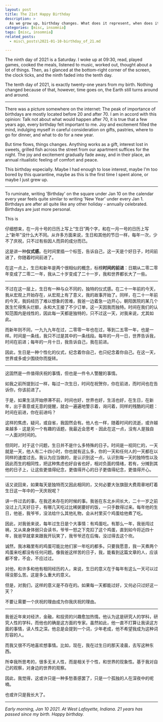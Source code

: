 ```yaml
---
layout: post
title: The 21st Happy Birthday
description: >
  As we grow up, birthday changes. What does it represent, when does it represent, and when will it stop representing? With these thoughts, I wish myself another happy birthday.
categories: [misc, insomnia]
tags: [misc, insomnia]
related_posts:
  - misc\_posts\2021-01-10-birthday_of_21.md

---
```


The ninth day of 2021 is a Saturday. I woke up at 09:30, read, played games, cooked the meals, listened to music, worked out, thought about a lot of things. Then, as I glanced at the bottom-right corner of the screen, the clock ticks, and the ninth faded into the tenth day.

The tenth day of 2021, is exactly twenty-one years from my birth. Nothing changed because of that, however, time goes on, the Earth still turns around and around.

---

There was a picture somewhere on the internet: The peak of importance of birthdays are mostly located before 20 and after 70. I am in accord with this opinion: Talk not about what would happen after 70, it is true that a few years ago, every birthday felt important to me. Joy and excitement filled the mind, indulging myself in careful consideration on gifts, pastries, where to go for dinner, and what to do for a new year.

But time flows, things changes. Anything works as a gift, interest lost in sweets, grilled fish across the street from our apartment suffices for the night. The joy and excitement gradually fade away, and in their place, an annual ritualistic feeling of comfort and peace.

This birthday especially. Maybe I had enough to lose interest, maybe I'm too bored by this quarantine, maybe as this is the first time I spent alone, or maybe I just grew up.

---

To ruminate, writing 'Birthday' on the square under Jan 10 on the calendar every year feels quite similar to writing 'New Year' under every Jan 1. Birthdays are after all quite like any other holiday - annually celebrated. Birthdays are just more personal.

This is 

仔细想来，在一月十号的日历上写上“生日”两个字，和在一月一号的日历上写上“新年”没什么大不同。从许多方面来说，生日和其他的节日一样，每年一次，少不了庆祝，只不过有些因人而异的成分而已。

这是讲一种**仪式感**。在时间里插一个标签，告诉自己，这一天是个好日子，时间前进了，你随着时间前进了。

在这一点上，生日和新年是两个很相似的概念，标榜**时间的前进**：日期从二零二零年变成了二零二一年，我从二十岁变成了二十一岁，我和世界都长大了一些。

---

不过在这一层上，生日有一种与众不同的，独特的仪式感。在二十一年前的今天，我从宏观上开始存在，从宏观上有了意义，我的故事开始了。同样，在二十一年前的今天，我妈经历了难以想象的苦难，我爸一边着急一边开心，朝阳医院的某几个医生忙得焦头烂额，永和大王接了不少订单，这一天因我而独特。时间在我们的认知范围内是线性的，因此每一天都是独特的，只不过这一天，对我来说，尤其如此。

而新年则不同，一九九九年在过，二零零一年也在过，等到二五零一年，也是一样。时间是一条线，我只不过是其中的一条线段。每年的一月一日，世界告诉我，时间在前进；每年的一月十日，我告诉自己，我在前进。

因此，生日是一种个性化的仪式，纪念着你自己，也只纪念着你自己。在这一天，世界或多或少围绕你而旋转。

---

这固然是一件值得庆祝的事情，但也是一件令人警醒的事情。

如我之前所提到过一样，每过一次生日，时间在祝贺你，你在前进，而时间也在告诉你，你该前进了。

于是，如果生活开始停滞不前，时间也好，世界也好，生活也好，在生日，在新年，出于善意或无意的提醒，就会一遍遍地警示着，询问着，同样的残酷的问题：时间在前进，你在前进吗？

这样的焦虑，疑问，或自省，我固然会有。他人也一样，随着时间的流逝，或许越来越多 - 这是另一个有趣的话题，我最近会思考 - 因此在这一点，没有人是独自一人面对时间的。

但同时，对于这个问题，生日并不是什么多特殊的日子。时间是一视同仁的，一天就是一天，他人有二十四小时，你也就有这么多，你的一天和任何人的一天都在以同样的速度过去。我认为应当做的，是认识到这一点，认识到每一天的独特性以及因此而生的相同性，把这种焦虑也好自省也好，相对负面的情绪，若有，分摊到其他的日子上，让这些更值得纪念，更值得开心的日子更值得纪念，更值得开心。

---

话又说回来，如果每天是独特而又因此相同的，又何必要大张旗鼓大费周章地盯着生日这一年中的一天庆祝呢？

讲一件过去的事，在我还未存在的时候的事。我爸在东北乡间长大，二十一岁之前没过上几天好日子，有哪几天吃过比稀粥要好的饭，一只手数得过来。每年他的生日，他爸，我爷爷，没法给什么其他礼物，会从村里买个鸡蛋给他煮了吃。

因此，对我爸来说，每年过生日是个大事情：有鸡蛋吃。有那么一年，我爸闯过祸，又从来身体弱只会读书，爷爷一怒之下克扣了这个鸡蛋，直到如今将近四十年，我爸早就拿来跟我开玩笑了，我爷爷还在后悔，没过得去这个坎。

诚然，我冰箱里有的鸡蛋可能比他们家一年吃的都多。只要我愿意，我一天煮两个鸡蛋来吃都没有任何问题。像我爸这样苦的日子，我，能看到这篇文章的人，应该都不曾，不会，不应过过。

对他，和许多和他有相同经历的人，来说，生日的意义在于每年有这么一天可以过得没那么苦。这是多么重大的意义。

但是，对我们，这样的意义是不存在的。如果每一天都能过好，又何必只过好这一天？

不要让需要一个庆祝的理由成为你我庆祝的理由。

---

我爸近年来对经济，金融，和投资的兴趣愈加热情。他认为这是研究人的学科，研究人性的学科，而他也的确是这方面的专家。虽然如此，他一直不打算让我读这方面的事情，读人性之深。他总是会提到一个词，少年老成，他不希望我成为这种词形容的人。

而我又很不巧地喜欢想事情。比如，现在，我在过生日的那天凌晨，去写这种东西。

所幸我所思考的，很多无关人性，而是相关于个性，和世界的现象性。基于我对自己的观察，对身边的世界的观察。

因此，我觉得，这或许只是一种多愁善感罢了，只是一个孤独的人在深夜中的呢喃。

也或许只是我长大了。

---

*Early morning, Jan 10 2021. At West Lafayette, Indiana. 21 years has passed since my birth. Happy birthday.*